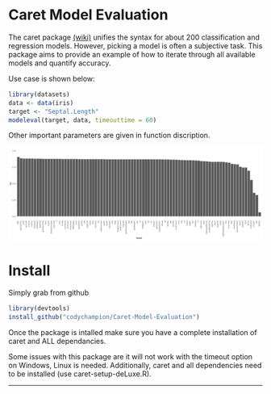 # Caret Model Evaluation

The caret package [(wiki)](http://topepo.github.io/caret/index.html) unifies the syntax for about 200 classification and regression models.  However, picking a model is often a subjective task.  This package aims to provide an example of how to iterate through all available models and quantify accuracy.  

Use case is shown below:

```r
library(datasets)
data <- data(iris)
target <- "Septal.Length"
modeleval(target, data, timeouttime = 60)
```
Other important parameters are given in function discription. 


![Example using the iris dataset with Sepal.Length as target](https://github.com/codychampion/Caret-Model-Evaluation/blob/master/irislength.png)

# Install
Simply grab from github
```r
library(devtools)
install_github("codychampion/Caret-Model-Evaluation")
```

Once the package is intalled make sure you have a complete installation of caret and ALL dependancies. 





Some issues with this package are it will not work with the timeout option on Windows, Linux is needed.  Additionally, caret and all dependencies need to be installed (use caret-setup-deLuxe.R).

---
